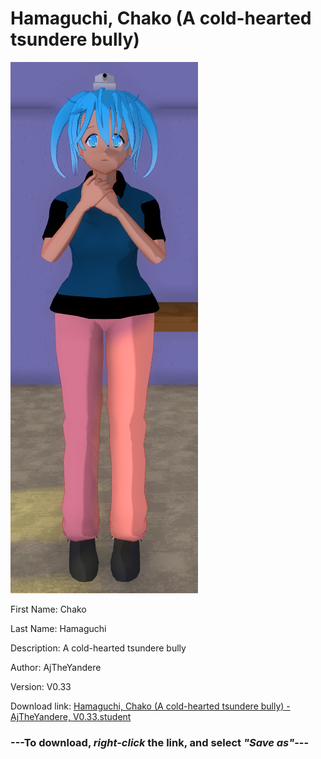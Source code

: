 # Hamaguchi, Chako (A cold-hearted tsundere bully)

<img src = "https://raw.githubusercontent.com/Arbiter1223/Daigaku-Gurashi-Custom-Students/master/Students/Files/Hamaguchi%2C%20Chako%20(A%20cold-hearted%20tsundere%20bully).png">

First Name: Chako

Last Name: Hamaguchi

Description: A cold-hearted tsundere bully

Author: AjTheYandere

Version: V0.33

Download link: <a href="https://raw.githubusercontent.com/Arbiter1223/Daigaku-Gurashi-Custom-Students/master/Students/Files/Hamaguchi%2C%20Chako%20(A%20cold-hearted%20tsundere%20bully)%20-%20AjTheYandere%2C%20V0.33.student">Hamaguchi, Chako (A cold-hearted tsundere bully) - AjTheYandere, V0.33.student</a>

### ---**To download, _right-click_ the link, and select _"Save as"_**---
